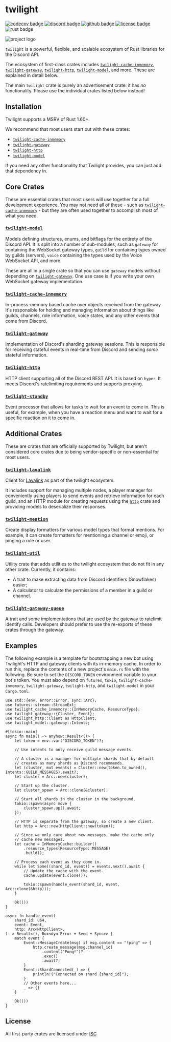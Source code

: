 # twilight

[![codecov badge][]][codecov link] [![discord badge][]][discord link] [![github badge][]][github link] [![license badge][]][license link] ![rust badge]

![project logo][logo]

`twilight` is a powerful, flexible, and scalable ecosystem of Rust libraries
for the Discord API.

The ecosystem of first-class crates includes [`twilight-cache-inmemory`],
[`twilight-gateway`], [`twilight-http`], [`twilight-model`], and more. These
are explained in detail below.

The main `twilight` crate is purely an advertisement crate: it has *no*
functionality. Please use the individual crates listed below instead!

## Installation

Twilight supports a MSRV of Rust 1.60+.

We recommend that most users start out with these crates:

- [`twilight-cache-inmemory`][crates:cache-inmemory]
- [`twilight-gateway`][crates:gateway]
- [`twilight-http`][crates:http]
- [`twilight-model`][crates:model]

If you need any other functionality that Twilight provides, you can just add
that dependency in.

## Core Crates

These are essential crates that most users will use together for a full
development experience. You may not need all of these - such as
[`twilight-cache-inmemory`] - but they are often used together to accomplish
most of what you need.

### [`twilight-model`]

Models defining structures, enums, and bitflags for the entirety of the
Discord API. It is split into a number of sub-modules, such as `gateway` for
containing the WebSocket gateway types, `guild` for containing types owned
by guilds (servers), `voice` containing the types used by the Voice
WebSocket API, and more.

These are all in a single crate so that you can use `gateway` models without
depending on [`twilight-gateway`]. One use case is if you write your own
WebSocket gateway implementation.

### [`twilight-cache-inmemory`]

In-process-memory based cache over objects received from the gateway. It's
responsible for holding and managing information about things like guilds,
channels, role information, voice states, and any other events that come
from Discord.

### [`twilight-gateway`]

Implementation of Discord's sharding gateway sessions. This is responsible
for receiving stateful events in real-time from Discord and sending *some*
stateful information.

### [`twilight-http`]

HTTP client supporting all of the Discord REST API. It is based on `hyper`.
It meets Discord's ratelimiting requirements and supports proxying.

### [`twilight-standby`]

Event processor that allows for tasks to wait for an event to come in. This
is useful, for example, when you have a reaction menu and want to wait for a
specific reaction on it to come in.

## Additional Crates

These are crates that are officially supported by Twilight, but aren't
considered core crates due to being vendor-specific or non-essential for
most users.

### [`twilight-lavalink`]

Client for [Lavalink] as part of the twilight ecosystem.

It includes support for managing multiple nodes, a player manager for
conveniently using players to send events and retrieve information for each
guild, and an HTTP module for creating requests using the [`http`] crate and
providing models to deserialize their responses.

### [`twilight-mention`]

Create display formatters for various model types that format mentions. For
example, it can create formatters for mentioning a channel or emoji, or
pinging a role or user.

### [`twilight-util`]

Utility crate that adds utilities to the twilight ecosystem that do not fit
in any other crate. Currently, it contains:

- A trait to make extracting data from Discord identifiers (Snowflakes)
easier;
- A calculator to calculate the permissions of a member in a guild or
channel.

### [`twilight-gateway-queue`]

A trait and some implementations that are used by the gateway to ratelimit
identify calls. Developers should prefer to use the re-exports of these
crates through the gateway.

## Examples

The following example is a template for bootstrapping a new bot using
Twilight's HTTP and gateway clients with its in-memory cache. In order to
run this, replace the contents of a new project's `main.rs` file with the
following. Be sure to set the `DISCORD_TOKEN` environment variable to your
bot's token. You must also depend on `futures`, `tokio`,
`twilight-cache-inmemory`, `twilight-gateway`, `twilight-http`, and
`twilight-model` in your `Cargo.toml`.

```rust,no_run
use std::{env, error::Error, sync::Arc};
use futures::stream::StreamExt;
use twilight_cache_inmemory::{InMemoryCache, ResourceType};
use twilight_gateway::{Cluster, Event};
use twilight_http::Client as HttpClient;
use twilight_model::gateway::Intents;

#[tokio::main]
async fn main() -> anyhow::Result<()> {
    let token = env::var("DISCORD_TOKEN")?;

    // Use intents to only receive guild message events.

    // A cluster is a manager for multiple shards that by default
    // creates as many shards as Discord recommends.
    let (cluster, mut events) = Cluster::new(token.to_owned(), Intents::GUILD_MESSAGES).await?;
    let cluster = Arc::new(cluster);

    // Start up the cluster.
    let cluster_spawn = Arc::clone(&cluster);

    // Start all shards in the cluster in the background.
    tokio::spawn(async move {
        cluster_spawn.up().await;
    });

    // HTTP is separate from the gateway, so create a new client.
    let http = Arc::new(HttpClient::new(token));

    // Since we only care about new messages, make the cache only
    // cache new messages.
    let cache = InMemoryCache::builder()
        .resource_types(ResourceType::MESSAGE)
        .build();

    // Process each event as they come in.
    while let Some((shard_id, event)) = events.next().await {
        // Update the cache with the event.
        cache.update(event.clone());

        tokio::spawn(handle_event(shard_id, event, Arc::clone(&http)));
    }

    Ok(())
}

async fn handle_event(
    shard_id: u64,
    event: Event,
    http: Arc<HttpClient>,
) -> Result<(), Box<dyn Error + Send + Sync>> {
    match event {
        Event::MessageCreate(msg) if msg.content == "!ping" => {
            http.create_message(msg.channel_id)
                .content("Pong!")?
                .exec()
                .await?;
        }
        Event::ShardConnected(_) => {
            println!("Connected on shard {shard_id}");
        }
        // Other events here...
        _ => {}
    }

    Ok(())
}
```

## License

All first-party crates are licensed under [ISC][LICENSE.md]

[LICENSE.md]: https://github.com/twilight-rs/twilight/blob/main/LICENSE.md
[Lavalink]: https://github.com/freyacodes/Lavalink
[`http`]: https://crates.io/crates/http
[crates:cache-inmemory]: https://crates.io/crates/twilight-cache-inmemory
[crates:gateway]: https://crates.io/crates/twilight-gateway
[crates:http]: https://crates.io/crates/twilight-http
[crates:model]: https://crates.io/crates/twilight-model
[codecov badge]: https://img.shields.io/codecov/c/gh/twilight-rs/twilight?logo=codecov&style=for-the-badge&token=E9ERLJL0L2
[codecov link]: https://app.codecov.io/gh/twilight-rs/twilight/
[discord badge]: https://img.shields.io/discord/745809834183753828?color=%237289DA&label=discord%20server&logo=discord&style=for-the-badge
[discord link]: https://discord.gg/7jj8n7D
[docs:discord:sharding]: https://discord.com/developers/docs/topics/gateway#sharding
[github badge]: https://img.shields.io/badge/github-twilight-6f42c1.svg?style=for-the-badge&logo=github
[github link]: https://github.com/twilight-rs/twilight
[license badge]: https://img.shields.io/badge/license-ISC-blue.svg?style=for-the-badge&logo=pastebin
[license link]: https://github.com/twilight-rs/twilight/blob/main/LICENSE.md
[logo]: https://raw.githubusercontent.com/twilight-rs/twilight/main/logo.png
[rust badge]: https://img.shields.io/badge/rust-1.60+-93450a.svg?style=for-the-badge&logo=rust
[`twilight-cache-inmemory`]: https://twilight.rs/chapter_1_crates/section_4_cache_inmemory.html
[`twilight-gateway-queue`]: https://twilight.rs/chapter_1_crates/section_7_first_party/section_5_gateway_queue.html
[`twilight-gateway`]: https://twilight.rs/chapter_1_crates/section_3_gateway.html
[`twilight-http`]: https://twilight.rs/chapter_1_crates/section_2_http.html
[`twilight-lavalink`]: https://twilight.rs/chapter_1_crates/section_7_first_party/section_3_lavalink.html
[`twilight-mention`]: https://twilight.rs/chapter_1_crates/section_7_first_party/section_2_mention.html
[`twilight-model`]: https://twilight.rs/chapter_1_crates/section_1_model.html
[`twilight-standby`]: https://twilight.rs/chapter_1_crates/section_6_standby.html
[`twilight-util`]: https://twilight.rs/chapter_1_crates/section_7_first_party/section_4_util.html

